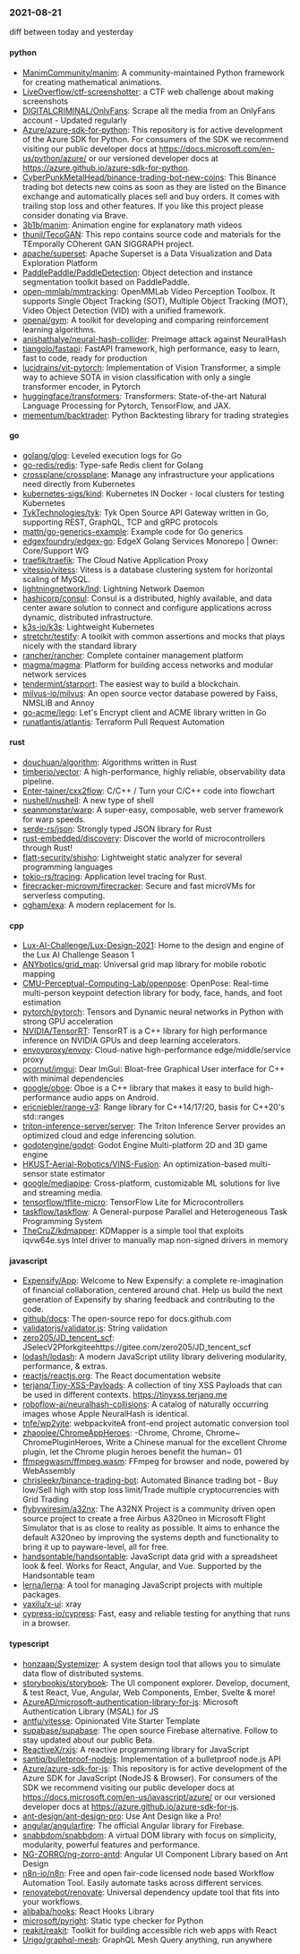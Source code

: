 ### 2021-08-21
diff between today and yesterday

#### python
* [ManimCommunity/manim](https://github.com/ManimCommunity/manim): A community-maintained Python framework for creating mathematical animations.
* [LiveOverflow/ctf-screenshotter](https://github.com/LiveOverflow/ctf-screenshotter): a CTF web challenge about making screenshots
* [DIGITALCRIMINAL/OnlyFans](https://github.com/DIGITALCRIMINAL/OnlyFans): Scrape all the media from an OnlyFans account - Updated regularly
* [Azure/azure-sdk-for-python](https://github.com/Azure/azure-sdk-for-python): This repository is for active development of the Azure SDK for Python. For consumers of the SDK we recommend visiting our public developer docs at https://docs.microsoft.com/en-us/python/azure/ or our versioned developer docs at https://azure.github.io/azure-sdk-for-python.
* [CyberPunkMetalHead/binance-trading-bot-new-coins](https://github.com/CyberPunkMetalHead/binance-trading-bot-new-coins): This Binance trading bot detects new coins as soon as they are listed on the Binance exchange and automatically places sell and buy orders. It comes with trailing stop loss and other features. If you like this project please consider donating via Brave.
* [3b1b/manim](https://github.com/3b1b/manim): Animation engine for explanatory math videos
* [thunil/TecoGAN](https://github.com/thunil/TecoGAN): This repo contains source code and materials for the TEmporally COherent GAN SIGGRAPH project.
* [apache/superset](https://github.com/apache/superset): Apache Superset is a Data Visualization and Data Exploration Platform
* [PaddlePaddle/PaddleDetection](https://github.com/PaddlePaddle/PaddleDetection): Object detection and instance segmentation toolkit based on PaddlePaddle.
* [open-mmlab/mmtracking](https://github.com/open-mmlab/mmtracking): OpenMMLab Video Perception Toolbox. It supports Single Object Tracking (SOT), Multiple Object Tracking (MOT), Video Object Detection (VID) with a unified framework.
* [openai/gym](https://github.com/openai/gym): A toolkit for developing and comparing reinforcement learning algorithms.
* [anishathalye/neural-hash-collider](https://github.com/anishathalye/neural-hash-collider): Preimage attack against NeuralHash 
* [tiangolo/fastapi](https://github.com/tiangolo/fastapi): FastAPI framework, high performance, easy to learn, fast to code, ready for production
* [lucidrains/vit-pytorch](https://github.com/lucidrains/vit-pytorch): Implementation of Vision Transformer, a simple way to achieve SOTA in vision classification with only a single transformer encoder, in Pytorch
* [huggingface/transformers](https://github.com/huggingface/transformers):  Transformers: State-of-the-art Natural Language Processing for Pytorch, TensorFlow, and JAX.
* [mementum/backtrader](https://github.com/mementum/backtrader): Python Backtesting library for trading strategies

#### go
* [golang/glog](https://github.com/golang/glog): Leveled execution logs for Go
* [go-redis/redis](https://github.com/go-redis/redis): Type-safe Redis client for Golang
* [crossplane/crossplane](https://github.com/crossplane/crossplane): Manage any infrastructure your applications need directly from Kubernetes
* [kubernetes-sigs/kind](https://github.com/kubernetes-sigs/kind): Kubernetes IN Docker - local clusters for testing Kubernetes
* [TykTechnologies/tyk](https://github.com/TykTechnologies/tyk): Tyk Open Source API Gateway written in Go, supporting REST, GraphQL, TCP and gRPC protocols
* [mattn/go-generics-example](https://github.com/mattn/go-generics-example): Example code for Go generics
* [edgexfoundry/edgex-go](https://github.com/edgexfoundry/edgex-go): EdgeX Golang Services Monorepo | Owner: Core/Support WG
* [traefik/traefik](https://github.com/traefik/traefik): The Cloud Native Application Proxy
* [vitessio/vitess](https://github.com/vitessio/vitess): Vitess is a database clustering system for horizontal scaling of MySQL.
* [lightningnetwork/lnd](https://github.com/lightningnetwork/lnd): Lightning Network Daemon 
* [hashicorp/consul](https://github.com/hashicorp/consul): Consul is a distributed, highly available, and data center aware solution to connect and configure applications across dynamic, distributed infrastructure.
* [k3s-io/k3s](https://github.com/k3s-io/k3s): Lightweight Kubernetes
* [stretchr/testify](https://github.com/stretchr/testify): A toolkit with common assertions and mocks that plays nicely with the standard library
* [rancher/rancher](https://github.com/rancher/rancher): Complete container management platform
* [magma/magma](https://github.com/magma/magma): Platform for building access networks and modular network services
* [tendermint/starport](https://github.com/tendermint/starport): The easiest way to build a blockchain.
* [milvus-io/milvus](https://github.com/milvus-io/milvus): An open source vector database powered by Faiss, NMSLIB and Annoy
* [go-acme/lego](https://github.com/go-acme/lego): Let's Encrypt client and ACME library written in Go
* [runatlantis/atlantis](https://github.com/runatlantis/atlantis): Terraform Pull Request Automation

#### rust
* [douchuan/algorithm](https://github.com/douchuan/algorithm): Algorithms written in Rust
* [timberio/vector](https://github.com/timberio/vector): A high-performance, highly reliable, observability data pipeline.
* [Enter-tainer/cxx2flow](https://github.com/Enter-tainer/cxx2flow):  C/C++  / Turn your C/C++ code into flowchart
* [nushell/nushell](https://github.com/nushell/nushell): A new type of shell
* [seanmonstar/warp](https://github.com/seanmonstar/warp): A super-easy, composable, web server framework for warp speeds.
* [serde-rs/json](https://github.com/serde-rs/json): Strongly typed JSON library for Rust
* [rust-embedded/discovery](https://github.com/rust-embedded/discovery): Discover the world of microcontrollers through Rust!
* [flatt-security/shisho](https://github.com/flatt-security/shisho): Lightweight static analyzer for several programming languages
* [tokio-rs/tracing](https://github.com/tokio-rs/tracing): Application level tracing for Rust.
* [firecracker-microvm/firecracker](https://github.com/firecracker-microvm/firecracker): Secure and fast microVMs for serverless computing.
* [ogham/exa](https://github.com/ogham/exa): A modern replacement for ls.

#### cpp
* [Lux-AI-Challenge/Lux-Design-2021](https://github.com/Lux-AI-Challenge/Lux-Design-2021): Home to the design and engine of the Lux AI Challenge Season 1
* [ANYbotics/grid_map](https://github.com/ANYbotics/grid_map): Universal grid map library for mobile robotic mapping
* [CMU-Perceptual-Computing-Lab/openpose](https://github.com/CMU-Perceptual-Computing-Lab/openpose): OpenPose: Real-time multi-person keypoint detection library for body, face, hands, and foot estimation
* [pytorch/pytorch](https://github.com/pytorch/pytorch): Tensors and Dynamic neural networks in Python with strong GPU acceleration
* [NVIDIA/TensorRT](https://github.com/NVIDIA/TensorRT): TensorRT is a C++ library for high performance inference on NVIDIA GPUs and deep learning accelerators.
* [envoyproxy/envoy](https://github.com/envoyproxy/envoy): Cloud-native high-performance edge/middle/service proxy
* [ocornut/imgui](https://github.com/ocornut/imgui): Dear ImGui: Bloat-free Graphical User interface for C++ with minimal dependencies
* [google/oboe](https://github.com/google/oboe): Oboe is a C++ library that makes it easy to build high-performance audio apps on Android.
* [ericniebler/range-v3](https://github.com/ericniebler/range-v3): Range library for C++14/17/20, basis for C++20's std::ranges
* [triton-inference-server/server](https://github.com/triton-inference-server/server): The Triton Inference Server provides an optimized cloud and edge inferencing solution.
* [godotengine/godot](https://github.com/godotengine/godot): Godot Engine  Multi-platform 2D and 3D game engine
* [HKUST-Aerial-Robotics/VINS-Fusion](https://github.com/HKUST-Aerial-Robotics/VINS-Fusion): An optimization-based multi-sensor state estimator
* [google/mediapipe](https://github.com/google/mediapipe): Cross-platform, customizable ML solutions for live and streaming media.
* [tensorflow/tflite-micro](https://github.com/tensorflow/tflite-micro): TensorFlow Lite for Microcontrollers
* [taskflow/taskflow](https://github.com/taskflow/taskflow): A General-purpose Parallel and Heterogeneous Task Programming System
* [TheCruZ/kdmapper](https://github.com/TheCruZ/kdmapper): KDMapper is a simple tool that exploits iqvw64e.sys Intel driver to manually map non-signed drivers in memory

#### javascript
* [Expensify/App](https://github.com/Expensify/App): Welcome to New Expensify: a complete re-imagination of financial collaboration, centered around chat. Help us build the next generation of Expensify by sharing feedback and contributing to the code.
* [github/docs](https://github.com/github/docs): The open-source repo for docs.github.com
* [validatorjs/validator.js](https://github.com/validatorjs/validator.js): String validation
* [zero205/JD_tencent_scf](https://github.com/zero205/JD_tencent_scf): JSelecV2Pforkgiteehttps://gitee.com/zero205/JD_tencent_scf
* [lodash/lodash](https://github.com/lodash/lodash): A modern JavaScript utility library delivering modularity, performance, & extras.
* [reactjs/reactjs.org](https://github.com/reactjs/reactjs.org): The React documentation website
* [terjanq/Tiny-XSS-Payloads](https://github.com/terjanq/Tiny-XSS-Payloads): A collection of tiny XSS Payloads that can be used in different contexts. https://tinyxss.terjanq.me
* [roboflow-ai/neuralhash-collisions](https://github.com/roboflow-ai/neuralhash-collisions): A catalog of naturally occurring images whose Apple NeuralHash is identical.
* [tnfe/wp2vite](https://github.com/tnfe/wp2vite): webpackviteA front-end project automatic conversion tool
* [zhaoolee/ChromeAppHeroes](https://github.com/zhaoolee/ChromeAppHeroes): -Chrome, Chrome, Chrome~ ChromePluginHeroes, Write a Chinese manual for the excellent Chrome plugin, let the Chrome plugin heroes benefit the human~ 01
* [ffmpegwasm/ffmpeg.wasm](https://github.com/ffmpegwasm/ffmpeg.wasm): FFmpeg for browser and node, powered by WebAssembly
* [chrisleekr/binance-trading-bot](https://github.com/chrisleekr/binance-trading-bot): Automated Binance trading bot - Buy low/Sell high with stop loss limit/Trade multiple cryptocurrencies with Grid Trading
* [flybywiresim/a32nx](https://github.com/flybywiresim/a32nx): The A32NX Project is a community driven open source project to create a free Airbus A320neo in Microsoft Flight Simulator that is as close to reality as possible. It aims to enhance the default A320neo by improving the systems depth and functionality to bring it up to payware-level, all for free.
* [handsontable/handsontable](https://github.com/handsontable/handsontable): JavaScript data grid with a spreadsheet look & feel. Works for React, Angular, and Vue. Supported by the Handsontable team 
* [lerna/lerna](https://github.com/lerna/lerna):  A tool for managing JavaScript projects with multiple packages.
* [vaxilu/x-ui](https://github.com/vaxilu/x-ui):  xray 
* [cypress-io/cypress](https://github.com/cypress-io/cypress): Fast, easy and reliable testing for anything that runs in a browser.

#### typescript
* [honzaap/Systemizer](https://github.com/honzaap/Systemizer): A system design tool that allows you to simulate data flow of distributed systems.
* [storybookjs/storybook](https://github.com/storybookjs/storybook):  The UI component explorer. Develop, document, & test React, Vue, Angular, Web Components, Ember, Svelte & more!
* [AzureAD/microsoft-authentication-library-for-js](https://github.com/AzureAD/microsoft-authentication-library-for-js): Microsoft Authentication Library (MSAL) for JS
* [antfu/vitesse](https://github.com/antfu/vitesse):  Opinionated Vite Starter Template
* [supabase/supabase](https://github.com/supabase/supabase): The open source Firebase alternative. Follow to stay updated about our public Beta.
* [ReactiveX/rxjs](https://github.com/ReactiveX/rxjs): A reactive programming library for JavaScript
* [santiq/bulletproof-nodejs](https://github.com/santiq/bulletproof-nodejs): Implementation of a bulletproof node.js API 
* [Azure/azure-sdk-for-js](https://github.com/Azure/azure-sdk-for-js): This repository is for active development of the Azure SDK for JavaScript (NodeJS & Browser). For consumers of the SDK we recommend visiting our public developer docs at https://docs.microsoft.com/en-us/javascript/azure/ or our versioned developer docs at https://azure.github.io/azure-sdk-for-js.
* [ant-design/ant-design-pro](https://github.com/ant-design/ant-design-pro):  Use Ant Design like a Pro!
* [angular/angularfire](https://github.com/angular/angularfire): The official Angular library for Firebase.
* [snabbdom/snabbdom](https://github.com/snabbdom/snabbdom): A virtual DOM library with focus on simplicity, modularity, powerful features and performance.
* [NG-ZORRO/ng-zorro-antd](https://github.com/NG-ZORRO/ng-zorro-antd): Angular UI Component Library based on Ant Design
* [n8n-io/n8n](https://github.com/n8n-io/n8n): Free and open fair-code licensed node based Workflow Automation Tool. Easily automate tasks across different services.
* [renovatebot/renovate](https://github.com/renovatebot/renovate): Universal dependency update tool that fits into your workflows.
* [alibaba/hooks](https://github.com/alibaba/hooks): React Hooks Library
* [microsoft/pyright](https://github.com/microsoft/pyright): Static type checker for Python
* [reakit/reakit](https://github.com/reakit/reakit): Toolkit for building accessible rich web apps with React
* [Urigo/graphql-mesh](https://github.com/Urigo/graphql-mesh): GraphQL Mesh  Query anything, run anywhere
